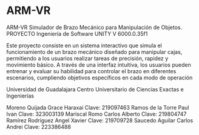 # ARM-VR

ARM-VR
Simulador de Brazo Mecánico para Manipulación de Objetos.
PROYECTO Ingeniería de Software
UNITY V 6000.0.35f1

Este proyecto consiste en un sistema interactivo que simula el funcionamiento de un brazo mecánico diseñado para manipular cajas, permitiendo a los usuarios realizar tareas de precisión, rapidez y movimiento básico. A través de una interfaz intuitiva, los usuarios pueden entrenar y evaluar su habilidad para controlar el brazo en diferentes escenarios, cumpliendo objetivos específicos en cada modo de operación


Universidad de Guadalajara
Centro Universitario de Ciencias Exactas e Ingenierías

Moreno Quijada Grace Haraxai
Clave: 219097463
Ramos de la Torre Paul Ivan
Clave: 323003139
Mariscal Romo Carlos Alberto
Clave: 219804747
Ramírez Rodríguez Angel Xavier
Clave: 219709728
Saucedo Aguilar Carlos Andrei
Clave: 223386488


